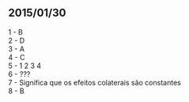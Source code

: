 ## 2015/01/30

1 - B <br>
2 - D <br>
3 - A <br>
4 - C <br>
5 - 1 2 3 4 <br>
6 - ??? <br>
7 - Significa que os efeitos colaterais são constantes <br>
8 - B <br>

